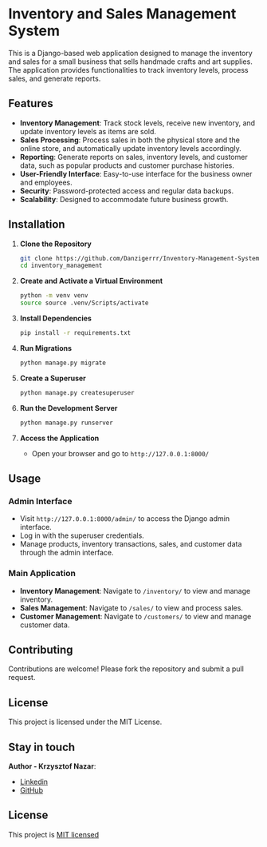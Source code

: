 # Inventory and Sales Management System

This is a Django-based web application designed to manage the inventory and sales for a small business that sells handmade crafts and art supplies. The application provides functionalities to track inventory levels, process sales, and generate reports.

## Features

- **Inventory Management**: Track stock levels, receive new inventory, and update inventory levels as items are sold.
- **Sales Processing**: Process sales in both the physical store and the online store, and automatically update inventory levels accordingly.
- **Reporting**: Generate reports on sales, inventory levels, and customer data, such as popular products and customer purchase histories.
- **User-Friendly Interface**: Easy-to-use interface for the business owner and employees.
- **Security**: Password-protected access and regular data backups.
- **Scalability**: Designed to accommodate future business growth.

## Installation

1. **Clone the Repository**
   ```bash
   git clone https://github.com/Danzigerrr/Inventory-Management-System-using-Django.git
   cd inventory_management
   ```

2. **Create and Activate a Virtual Environment**
   ```bash
   python -m venv venv
   source source .venv/Scripts/activate

   ```

3. **Install Dependencies**
   ```bash
   pip install -r requirements.txt
   ```

4. **Run Migrations**
   ```bash
   python manage.py migrate
   ```

5. **Create a Superuser**
   ```bash
   python manage.py createsuperuser
   ```

6. **Run the Development Server**
   ```bash
   python manage.py runserver
   ```

7. **Access the Application**
    - Open your browser and go to `http://127.0.0.1:8000/`

## Usage

### Admin Interface

- Visit `http://127.0.0.1:8000/admin/` to access the Django admin interface.
- Log in with the superuser credentials.
- Manage products, inventory transactions, sales, and customer data through the admin interface.

### Main Application

- **Inventory Management**: Navigate to `/inventory/` to view and manage inventory.
- **Sales Management**: Navigate to `/sales/` to view and process sales.
- **Customer Management**: Navigate to `/customers/` to view and manage customer data.

## Contributing

Contributions are welcome! Please fork the repository and submit a pull request.

## License

This project is licensed under the MIT License.

## Stay in touch
**Author - Krzysztof Nazar**:
- [Linkedin](https://www.linkedin.com/in/krzysztofnazar/)
- [GitHub](https://github.com/Danzigerrr)


## License
This project is [MIT licensed](LICENSE)

